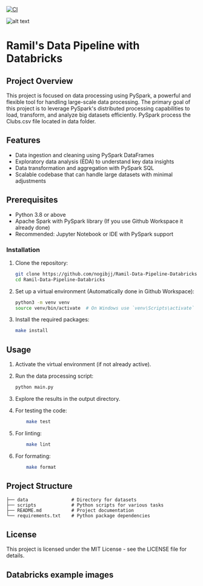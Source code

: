 [![CI](https://github.com/nogibjj/Ramil_PySpark_Data_Processing/actions/workflows/cicd.yml/badge.svg)](https://github.com/nogibjj/Ramil_PySpark_Data_Processing/actions/workflows/cicd.yml)


![alt text](https://as2.ftcdn.net/jpg/05/48/54/55/1000_F_548545561_b8Wsp8NkKKWN2Cu3ZEFxWgs7nDr5AWgC.jpg)

# Ramil's Data Pipeline with Databricks

## Project Overview
This project is focused on data processing using PySpark, a powerful and flexible tool for handling large-scale data processing. The primary goal of this project is to leverage PySpark's distributed processing capabilities to load, transform, and analyze big datasets efficiently. PySpark process the Clubs.csv file located in data folder.

## Features
- Data ingestion and cleaning using PySpark DataFrames
- Exploratory data analysis (EDA) to understand key data insights
- Data transformation and aggregation with PySpark SQL
- Scalable codebase that can handle large datasets with minimal adjustments

## Prerequisites
- Python 3.8 or above
- Apache Spark with PySpark library (If you use Github Workspace it already done)
- Recommended: Jupyter Notebook or IDE with PySpark support

### Installation
1. Clone the repository:
    ```bash
    git clone https://github.com/nogibjj/Ramil-Data-Pipeline-Databricks
    cd Ramil-Data-Pipeline-Databricks
    ```
2. Set up a virtual environment (Automatically done in Github Workspace):
    ```bash
    python3 -m venv venv
    source venv/bin/activate  # On Windows use `venv\Scripts\activate`
    ```
3. Install the required packages:
    ```bash
    make install
    ```


## Usage
1. Activate the virtual environment (if not already active).
2. Run the data processing script:
    ```bash
    python main.py
    ```
3. Explore the results in the output directory.

4. For testing the code:
    ```bash
        make test
    ```
5. For linting:
    ```bash
        make lint
    ```
6. For formating:
    ```bash
        make format
    ```


## Project Structure
```
├── data                # Directory for datasets
├── scripts             # Python scripts for various tasks
├── README.md           # Project documentation
└── requirements.txt    # Python package dependencies
```

## License
This project is licensed under the MIT License - see the LICENSE file for details.

## Databricks example images
